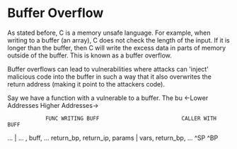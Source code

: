 # Buffer Overflow

As stated before, C is a memory unsafe language. For example, when writing to a buffer (an array), C does not check the length of the input. If it is longer than the buffer, then C will write the excess data in parts of memory outside of the buffer. This is known as a buffer overflow.

Buffer overflows can lead to vulnerabilities where attacks can 'inject' malicious code into the buffer in such a way that it also overwrites the return address (making it point to the attackers code).

Say we have a function with a vulnerable to a buffer. The bu
<-Lower Addresses                            Higher Addresses->

                FUNC WRITING BUFF                          CALLER WITH BUFF
... | ... , buff, ... return_bp, return_ip, params | vars, return_bp, ...
    ^SP               ^BP                             
